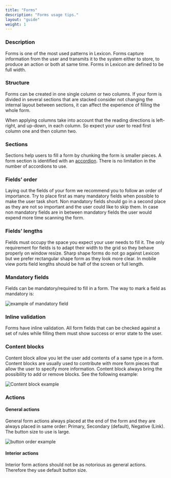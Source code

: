 ```yaml
---
title: "Forms"
description: "Forms usage tips."
layout: "guide"
weight: 1
---
```


### Description

Forms is one of the most used patterns in Lexicon. Forms capture information from the user and transmits it to the system either to store, to produce an action or both at same time. Forms in Lexicon are defined to be full width.

### Structure

Forms can be created in one single column or two columns. If your form is divided in several sections that are stacked consider not changing the internal layout between sections, it can affect the experience of filling the whole form.

When applying columns take into account that the reading directions is left-right, and up-down, in each column. So expect your user to read first column one and then column two.

### Sections

Sections help users to fill a form by chunking the form is smaller pieces. A form section is identified with an [accordion](./panel.html). There is no limitation in the number of accordions to use.

### Fields’ order

Laying out the fields of your form we recommend you to follow an order of importance. Try to place first as many mandatory fields when possible to make the user task short. Non mandatory fields should go in a second place as they are not so important and the user could like to skip them. In case non mandatory fields are in between mandatory fields the user would expend more time scanning the form.

### Fields’ lengths

Fields must occupy the space you expect your user needs to fill it. The only requirement for fields is to adapt their width to the grid so they behave properly on window resize. Sharp shape forms do not go against Lexicon but we prefer rectangular shape form as they look more clear.
In mobile view ports field lengths should be half of the screen or full length.

### Mandatory fields

Fields can be mandatory/required to fill in a form. The way to mark a field as mandatory is:

![example of mandatory field](../../../images/textfieldMandatory.png)

### Inline validation

Forms have inline validation. All form fields that can be checked against a set of rules while filling them must show success or error state to the user.

### Content blocks
Content block allow you let the user add contents of a same type in a form. Content blocks are usually used to contribute with more form pieces that allow the user to specify more information. Content block always bring the possibility to add or remove blocks. See the following example:

![Content block example](../../../images/contentBlock.gif)

### Actions

#### General actions

General form actions always placed at the end of the form and they are always placed in same order: Primary, Secondary (default), Negative (Link). The button size to use is large.

![button order example](../../../images/buttonOrder.png)

#### Interior actions

Interior form actions should not be as notorious as general actions. Therefore they use default button size.





